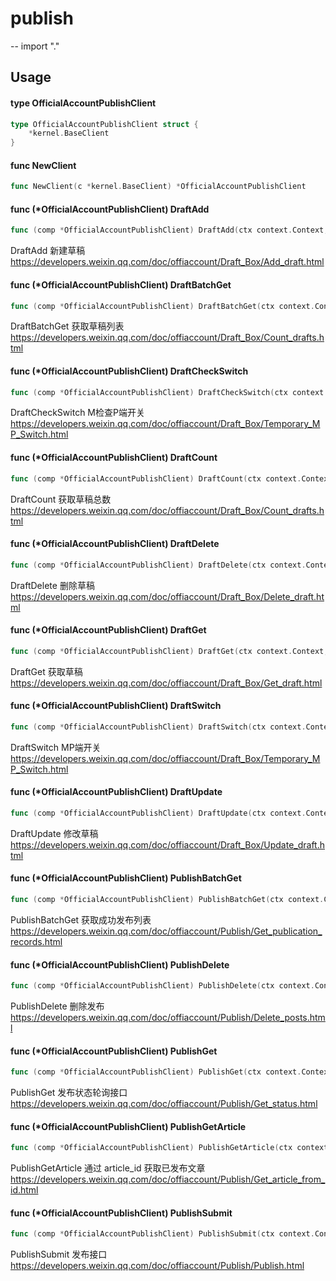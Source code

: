 # publish
--
    import "."


## Usage

#### type OfficialAccountPublishClient

```go
type OfficialAccountPublishClient struct {
	*kernel.BaseClient
}
```


#### func  NewClient

```go
func NewClient(c *kernel.BaseClient) *OfficialAccountPublishClient
```

#### func (*OfficialAccountPublishClient) DraftAdd

```go
func (comp *OfficialAccountPublishClient) DraftAdd(ctx context.Context, data *request.DraftAddReq) (*response.DraftAddRes, error)
```
DraftAdd 新建草稿
https://developers.weixin.qq.com/doc/offiaccount/Draft_Box/Add_draft.html

#### func (*OfficialAccountPublishClient) DraftBatchGet

```go
func (comp *OfficialAccountPublishClient) DraftBatchGet(ctx context.Context, data *request.BatchGetReq) (*response.BatchGetRes, error)
```
DraftBatchGet 获取草稿列表
https://developers.weixin.qq.com/doc/offiaccount/Draft_Box/Count_drafts.html

#### func (*OfficialAccountPublishClient) DraftCheckSwitch

```go
func (comp *OfficialAccountPublishClient) DraftCheckSwitch(ctx context.Context) (*response.CheckSwitchRes, error)
```
DraftCheckSwitch M检查P端开关
https://developers.weixin.qq.com/doc/offiaccount/Draft_Box/Temporary_MP_Switch.html

#### func (*OfficialAccountPublishClient) DraftCount

```go
func (comp *OfficialAccountPublishClient) DraftCount(ctx context.Context) (*response.DraftCountRes, error)
```
DraftCount 获取草稿总数
https://developers.weixin.qq.com/doc/offiaccount/Draft_Box/Count_drafts.html

#### func (*OfficialAccountPublishClient) DraftDelete

```go
func (comp *OfficialAccountPublishClient) DraftDelete(ctx context.Context, mediaID string) (*response2.OfficialAccountRes, error)
```
DraftDelete 删除草稿
https://developers.weixin.qq.com/doc/offiaccount/Draft_Box/Delete_draft.html

#### func (*OfficialAccountPublishClient) DraftGet

```go
func (comp *OfficialAccountPublishClient) DraftGet(ctx context.Context, mediaID string) (*response.DraftGetRes, error)
```
DraftGet 获取草稿
https://developers.weixin.qq.com/doc/offiaccount/Draft_Box/Get_draft.html

#### func (*OfficialAccountPublishClient) DraftSwitch

```go
func (comp *OfficialAccountPublishClient) DraftSwitch(ctx context.Context) (*response2.OfficialAccountRes, error)
```
DraftSwitch MP端开关
https://developers.weixin.qq.com/doc/offiaccount/Draft_Box/Temporary_MP_Switch.html

#### func (*OfficialAccountPublishClient) DraftUpdate

```go
func (comp *OfficialAccountPublishClient) DraftUpdate(ctx context.Context, data *request.DraftUpdateReq) (*response2.OfficialAccountRes, error)
```
DraftUpdate 修改草稿
https://developers.weixin.qq.com/doc/offiaccount/Draft_Box/Update_draft.html

#### func (*OfficialAccountPublishClient) PublishBatchGet

```go
func (comp *OfficialAccountPublishClient) PublishBatchGet(ctx context.Context, data *request.BatchGetReq) (*response.BatchGetRes, error)
```
PublishBatchGet 获取成功发布列表
https://developers.weixin.qq.com/doc/offiaccount/Publish/Get_publication_records.html

#### func (*OfficialAccountPublishClient) PublishDelete

```go
func (comp *OfficialAccountPublishClient) PublishDelete(ctx context.Context, articleID string, index int) (*response2.OfficialAccountRes, error)
```
PublishDelete 删除发布
https://developers.weixin.qq.com/doc/offiaccount/Publish/Delete_posts.html

#### func (*OfficialAccountPublishClient) PublishGet

```go
func (comp *OfficialAccountPublishClient) PublishGet(ctx context.Context, publishID uint64) (*response.PublishGetRes, error)
```
PublishGet 发布状态轮询接口
https://developers.weixin.qq.com/doc/offiaccount/Publish/Get_status.html

#### func (*OfficialAccountPublishClient) PublishGetArticle

```go
func (comp *OfficialAccountPublishClient) PublishGetArticle(ctx context.Context, articleID string) (*response.PublishGetArticleRes, error)
```
PublishGetArticle 通过 article_id 获取已发布文章
https://developers.weixin.qq.com/doc/offiaccount/Publish/Get_article_from_id.html

#### func (*OfficialAccountPublishClient) PublishSubmit

```go
func (comp *OfficialAccountPublishClient) PublishSubmit(ctx context.Context, mediaID string) (*response.PublishSubmitRes, error)
```
PublishSubmit 发布接口
https://developers.weixin.qq.com/doc/offiaccount/Publish/Publish.html

